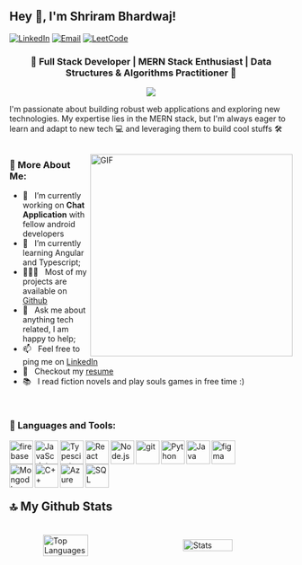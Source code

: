## Hey 👋, I'm Shriram Bhardwaj!
<p>
  <a href="https://www.linkedin.com/in/shriram-bhardwaj-b08791220/"><img src="https://img.shields.io/badge/LinkedIn-0077B5?style=for-the-badge&logo=linkedin&logoColor=white" alt="LinkedIn" /></a>
  <a href="mailto:shrirambhardwaj68@gmail.com"><img src="https://img.shields.io/badge/Email-D14836?style=for-the-badge&logo=gmail&logoColor=white" alt="Email" /></a>
  <a href="https://leetcode.com/u/HyperTension/"><img src="https://img.shields.io/badge/LeetCode-FFA116?style=for-the-badge&logo=LeetCode&logoColor=black" alt="LeetCode" /></a>
</p>

<h3 align="center">🚀 Full Stack Developer | MERN Stack Enthusiast | Data Structures & Algorithms Practitioner 🚀</h3>
<p align="center">
  <img src="https://readme-typing-svg.herokuapp.com?lines=Passionate+Web+Developer;Continuous+Learner;Innovation+Driven&center=true&width=500&height=50">
</p>

I'm passionate about building robust web applications and exploring new technologies. My expertise lies in the MERN stack, but I'm always eager to learn and adapt to new tech 💻 and leveraging them to build cool stuffs 🛠️
<br/>
<br/>

<img align="right" alt="GIF" src="https://raw.githubusercontent.com/rahul-jha98/rahul-jha98/main/techstack.gif" width="360px"/>
  
### 🧐 More About Me:

- 🔭 &nbsp; I’m currently working on **Chat Application** with fellow android developers
- 🌱 &nbsp; I’m currently learning Angular and Typescript; 
- 👨🏻‍💻 &nbsp; Most of my projects are available on [Github](https://github.com/27Shri03?tab=repositories)
- 💬 &nbsp; Ask me about anything tech related, I am happy to help;
- 📫 &nbsp; Feel free to ping me on [LinkedIn](https://www.linkedin.com/in/shriram-bhardwaj-b08791220/)
- 📝 &nbsp; Checkout my [resume](https://shriram-bhardwaj-27.tiiny.site/)
- 📚 &nbsp; I read fiction novels and play souls games in free time :)

<br>


### 🔨 Languages and Tools:

<img align="left" src="https://raw.githubusercontent.com/rahul-jha98/github_readme_icons/main/language_and_tools/square/firebase/firebase.svg" alt="firebase" height ="42px"/> </a>
<img align="left" alt="JavaScript" height ="42px"  src="https://raw.githubusercontent.com/rahul-jha98/github_readme_icons/main/language_and_tools/square/javascript/javascript.svg"> </a>
<img align="left" alt="Typescirpt" height ="42px" src="https://raw.githubusercontent.com/rahul-jha98/github_readme_icons/main/language_and_tools/square/typescript/typescript.svg"></a>
<img align="left" alt="React" height ="42px" src="https://raw.githubusercontent.com/rahul-jha98/github_readme_icons/main/language_and_tools/square/react/react.svg"></a>
<img align="left" alt="Node.js" height ="42px" src="https://raw.githubusercontent.com/rahul-jha98/github_readme_icons/main/language_and_tools/square/node/node.svg"></a>
<img src="https://raw.githubusercontent.com/rahul-jha98/github_readme_icons/main/language_and_tools/square/git-scm/git-scm.svg" align="left" alt="git" height='42px'/> </a>
<img src="https://raw.githubusercontent.com/rahul-jha98/github_readme_icons/main/language_and_tools/square/figma/figma.svg" alt="figma" height='42px'/> </a>
<img align="left" alt="Python" height ="42px" src="https://raw.githubusercontent.com/rahul-jha98/github_readme_icons/main/language_and_tools/square/python/python.svg"></a>
<img align="left" alt="Java" height ="42px" src="https://raw.githubusercontent.com/rahul-jha98/github_readme_icons/main/language_and_tools/square/java/java.svg"></a>
<br>
<img align="left" src="https://img.icons8.com/?size=100&id=8rKdRqZFLurS&format=png&color=000000" alt="Mongodb" height='42px'/> </a>
<img align="left" src="https://img.icons8.com/?size=100&id=TpULddJc4gTh&format=png&color=000000" alt="C++" height='42px'/> </a>
<img align="left" src="https://img.icons8.com/?size=100&id=VLKafOkk3sBX&format=png&color=000000" alt="Azure" height='42px'/> </a>
<img align="left" src="https://img.icons8.com/?size=100&id=rgPSE6nAB766&format=png&color=000000" alt="SQL" height='42px'/> </a>
<br>
<br>
## 🔝 My Github Stats
<div style="display: flex; justify-content: center; align-items: center; gap: 40px;">
  <br>
  <img src="https://github-readme-stats.vercel.app/api/top-langs/?username=27Shri03&layout=compact&theme=radical" align="left" alt="Top Languages" style="width: 43%; max-width: 350px; height: auto; margin: 20px;" />
  <img src="https://awesome-github-stats.azurewebsites.net/user-stats/27Shri03?cardType=github&theme=radical&preferLogin=false" align="right" alt="Stats" style="width: 45%; max-width: 350px; height: auto;" />
</div>
<br>




